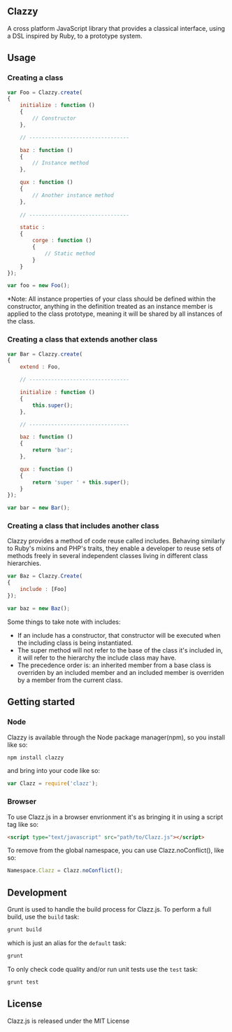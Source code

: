 ## Clazzy

A cross platform JavaScript library that provides a classical interface, using a DSL inspired by Ruby, to a prototype system.


## Usage

### Creating a class

``` js
var Foo = Clazzy.create(
{
	initialize : function ()
	{
		// Constructor
	},

	// --------------------------------

	baz : function ()
	{
		// Instance method
	},

	qux : function ()
	{
		// Another instance method
	},
	
	// --------------------------------

	static : 
	{
		corge : function ()
		{
			// Static method
		}
	}
});

var foo = new Foo();
```

*Note: All instance properties of your class should be defined within the constructor, anything in the definition treated as an instance member is applied to the class prototype, meaning it will be shared by all instances of the class.


### Creating a class that extends another class

``` js
var Bar = Clazzy.create(
{
	extend : Foo,

	// --------------------------------

	initialize : function ()
	{
		this.super();
	},

	// --------------------------------

	baz : function ()
	{
		return 'bar';
	},

	qux : function ()
	{
		return 'super ' + this.super();
	}
});

var bar = new Bar();
```

### Creating a class that includes another class

Clazzy provides a method of code reuse called includes. Behaving similarly to Ruby's mixins and PHP's traits, they enable a developer to reuse sets of methods freely in several independent classes living in different class hierarchies.

``` js
var Baz = Clazzy.Create(
{
	include : [Foo]
});

var baz = new Baz();
```

Some things to take note with includes:

* If an include has a constructor, that constructor will be executed when the including class is being instantiated.
* The super method will not refer to the base of the class it's included in, it will refer to the hierarchy the include class may have.
* The precedence order is: an inherited member from a base class is overriden by an included member and an included member is overriden by a member from the current class.


## Getting started

### Node

Clazzy is available through the Node package manager(npm), so you install like so:

``` sh
npm install clazzy
```

and bring into your code like so:

``` js
var Clazz = require('clazz');
```

### Browser

To use Clazz.js in a browser envrionment it's as bringing it in using a script tag like so:

``` html
<script type="text/javascript" src="path/to/Clazz.js"></script>
```

To remove from the global namespace, you can use Clazz.noConflict(), like so:

``` js
Namespace.Clazz = Clazz.noConflict();
```

## Development

Grunt is used to handle the build process for Clazz.js. To perform a full build, use the `build` task:

``` sh
grunt build
```

which is just an alias for the `default` task:

``` sh
grunt
```

To only check code quality and/or run unit tests use the `test` task:

``` sh
grunt test
```

## License

Clazz.js is released under the MIT License